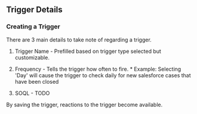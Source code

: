 ## Trigger Details

### Creating a Trigger

There are 3 main details to take note of regarding a trigger.

  1. Trigger Name - Prefilled based on trigger type selected but customizable.
  2. Frequency - Tells the trigger how often to fire. 
    * Example: Selecting 'Day' will cause the trigger to check daily for new salesforce cases that have been closed
    
  3. SOQL - TODO

By saving the trigger, reactions to the trigger become available.
